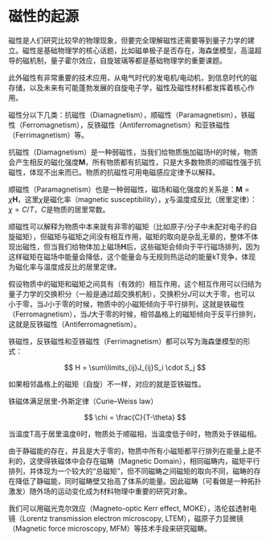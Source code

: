 # 磁性的起源


磁性是人们研究比较早的物理现象，但要完全理解磁性还需要等到量子力学的建立。磁性是基础物理学的核心话题，比如磁单极子是否存在，海森堡模型，高温超导的磁机制，量子霍尔效应，自旋玻璃等都是基础物理学的重要课题。

此外磁性有非常重要的技术应用，从电气时代的发电机/电动机，到信息时代的磁存储，以及未来有可能蓬勃发展的自旋电子学，磁性及磁性材料都发挥着核心作用。

磁性分以下几类：抗磁性（Diamagnetism），顺磁性（Paramagnetism），铁磁性（Ferromagnetism），反铁磁性（Antiferromagnetism）和亚铁磁性（Ferrimagnetism）等。

抗磁性（Diamagnetism）是一种弱磁性，当我们给物质施加磁场H的时候，物质会产生相反的磁化强度$\textbf{M}$，所有物质都有抗磁性，只是大多数物质的顺磁性强于抗磁性，体现不出来而已。物质的抗磁性可用电磁感应定律予以解释。

顺磁性（Paramagnetism）也是一种弱磁性，磁场和磁化强度的关系是：$\textbf{M}=\chi \textbf{H}$，这里$\chi$是磁化率（magnetic susceptibility），$\chi$与温度成反比（居里定律）：$\chi = C/T$，$C$是物质的居里常数。

顺磁性可以解释为物质中本来就有非零的磁矩（比如原子/分子中未配对电子的自旋磁矩），但磁矩与磁矩之间没有相互作用，磁矩的取向是杂乱无章的，整体不体现出磁性，但当我们给物体加上磁场$\textbf{H}$后，这些磁矩会倾向于平行磁场排列，因为这样磁矩在磁场中能量会降低，这个能量会与无规则热运动的能量kT竞争，体现为磁化率与温度成反比的居里定律。

假设物质中的磁矩和磁矩之间具有（有效的）相互作用，这个相互作用可以归结为量子力学的交换积分（一般是通过超交换机制），交换积分$J$可以大于零，也可以小于零，当J小于零的时候，物质中的小磁矩倾向于平行排列，这就是铁磁性（Ferromagnetism），当$J$大于零的时候，相邻晶格上的磁矩倾向于反平行排列，这就是反铁磁性（Antiferromagnetism）。

铁磁性，反铁磁性和亚铁磁性（Ferrimagnetism）都可以写为海森堡模型的形式：

$$ H = \sum\limits_{ij}J_{ij}S_i \cdot S_j $$

如果相邻晶格上的磁矩（自旋）不一样，对应的就是亚铁磁性。

铁磁体满足居里-外斯定律（Curie–Weiss law）

$$ \chi = \frac{C}{T-\theta} $$

当温度T高于居里温度θ时，物质处于顺磁相，当温度低于θ时，物质处于铁磁相。

由于静磁能的存在，并且是大于零的，物质中所有小磁矩都平行排列在能量上是不利的，这使得铁磁体中会存在磁畴（Magnetic Domain），相同磁畴内，磁矩平行排列，并体现为一个较大的“总磁矩”，但不同磁畴之间磁矩的取向不同，磁畴的存在降低了静磁能，同时磁畴壁又抬高了体系的能量。因此磁畴（可看做是一种拓扑激发）随外场的运动变化成为材料物理中重要的研究对象。

我们可以用磁光克尔效应（Magneto-optic Kerr effect, MOKE），洛伦兹透射电镜（Lorentz transmission electron microscopy, LTEM），磁原子力显微镜（Magnetic force microscopy, MFM）等技术手段来研究磁畴。
